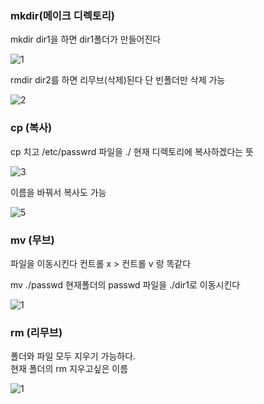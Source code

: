 
### mkdir(메이크 디렉토리)

mkdir dir1을 하면 dir1폴더가 만들어진다

![1](https://github.com/fxzz/CentOS/assets/3148006/79dbe62a-c920-40b1-baf9-45f0bff6daf2)


rmdir dir2를 하면 리무브(삭제)된다 단 빈폴더만 삭제 가능

![2](https://github.com/fxzz/CentOS/assets/3148006/71b7147b-c009-45b7-b3aa-64c031f591ce)


### cp (복사)

cp 치고 /etc/passwrd 파일을 ./ 현재 디렉토리에 복사하겠다는 뜻

![3](https://github.com/fxzz/CentOS/assets/3148006/dbe9034c-7a7b-4418-876c-b906295099b4)

이름을 바꿔서 복사도 가능

![5](https://github.com/fxzz/CentOS/assets/3148006/f7a604a7-940c-4aa3-8002-c05855d8c1d6)


### mv (무브)

파일을 이동시킨다 컨트롤 x > 컨트롤 v 랑 똑같다

mv ./passwd 현재폴더의 passwd 파일을 ./dir1로 이동시킨다

![1](https://github.com/fxzz/CentOS/assets/3148006/ca1e73d6-b373-487d-8bca-fb63a530f27b)


### rm (리무브)

폴더와 파일 모두 지우기 가능하다.
<br>
현재 폴더의 rm 지우고싶은 이름



![1](https://github.com/fxzz/CentOS/assets/3148006/188e1d7a-1e15-4704-bc8c-e8f49f20b7ea)



